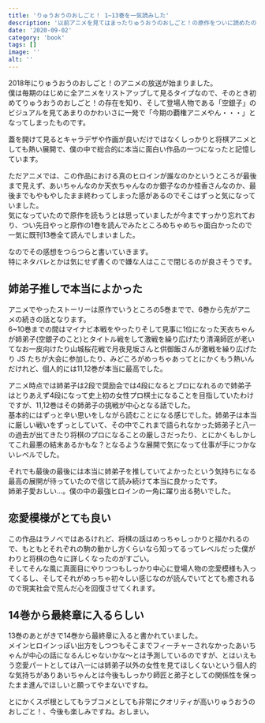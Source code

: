 ```yaml
---
title: 'りゅうおうのおしごと！ 1~13巻を一気読みした'
description: '以前アニメを見てはまったりゅうおうのおしごと！の原作をついに読めたのでその感想。'
date: '2020-09-02'
category: 'book'
tags: []
image: ''
alt: ''
---
```


2018年にりゅうおうのおしごと！のアニメの放送が始まりました。  
僕は毎期のはじめに全アニメをリストアップして見るタイプなので、そのとき初めてりゅうおうのおしごと！の存在を知り、そして登場人物である「空銀子」のビジュアルを見てあまりのかわいさに一発で「今期の覇権アニメやん・・・」となってしまったものです。

蓋を開けて見るとキャラデザや作画が良いだけではなくしっかりと将棋アニメとしても熱い展開で、僕の中で総合的に本当に面白い作品の一つになったと記憶しています。

ただアニメでは、この作品における真のヒロインが誰なのかというところが最後まで見えず、あいちゃんなのか天衣ちゃんなのか銀子なのか桂香さんなのか、最後までもやもやしたまま終わってしまった感があるのでそこはずっと気になっていました。  
気になっていたので原作を読もうとは思っていましたが今まですっかり忘れており、つい先日やっと原作の1巻を読んでみたところめちゃめちゃ面白かったので一気に既刊13巻全て読んでしまいました。

なのでその感想をつらつらと書いていきます。  
特にネタバレとかは気にせず書くので嫌な人はここで閉じるのが良さそうです。

## 姉弟子推しで本当によかった

アニメでやったストーリーは原作でいうところの5巻までで、6巻から先がアニメの続きの話となります。  
6~10巻までの間はマイナビ本戦をやったりそして見事に1位になった天衣ちゃんが姉弟子(空銀子のこと)とタイトル戦をして激戦を繰り広げたり清滝師匠が老いてなお一皮向けたり山城桜花戦で月夜見坂さんと供御飯さんが激戦を繰り広げたり JS たちが大会に参加したり、みどころがめっちゃあってとにかくもう熱いんだけれど、個人的には11,12巻が本当に最高でした。

アニメ時点では姉弟子は2段で奨励会では4段になるとプロになれるので姉弟子はとりあえず4段になって史上初の女性プロ棋士になることを目指していたわけですが、11,12巻はその姉弟子の挑戦が中心となる話でした。  
基本的にはずっと辛い思いをしながら読むことになる感じでした。姉弟子は本当に厳しい戦いをずっとしていて、その中でこれまで語られなかった姉弟子と八一の過去が出てきたり将棋のプロになることの厳しさだったり、とにかくもしかしてこれ最悪の結末あるかもな？となるような展開で気になって仕事が手につかないレベルでした。

それでも最後の最後には本当に姉弟子を推していてよかったという気持ちになる最高の展開が待っていたので信じて読み続けて本当に良かったです。  
姉弟子愛おしい…。僕の中の最強ヒロインの一角に躍り出る勢いでした。

## 恋愛模様がとても良い

この作品はラノベではあるけれど、将棋の話はめっちゃしっかりと描かれるので、もともとそれぞれの駒の動かし方くらいなら知ってるってレベルだった僕がわりと将棋の色々に詳しくなったのがすごい。  
そしてそんな風に真面目にやりつつもしっかり中心に登場人物の恋愛模様も入ってくるし、そしてそれがめっちゃ初々しい感じなのが読んでいてとても癒されるので現実社会で荒んだ心を回復させてくれます。

## 14巻から最終章に入るらしい

13巻のあとがきで14巻から最終章に入ると書かれていました。  
メインヒロインっぽい出方をしつつもそこまでフィーチャーされなかったあいちゃんが中心の話になるんじゃないかな～とは予測しているのですが、とはいえもう恋愛パートとしては八一には姉弟子以外の女性を見てほしくないという個人的な気持ちがありあいちゃんとは今後もしっかり師匠と弟子としての関係性を保ったまま進んでほしいと願ってやまないですね。

とにかくスポ根としてもラブコメとしても非常にクオリティが高いりゅうおうのおしごと！、今後も楽しみですね。おしまい。
